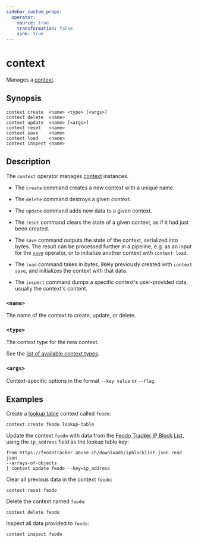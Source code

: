 ```yaml
---
sidebar_custom_props:
  operator:
    source: true
    transformation: false
    sink: true
---
```


# context

Manages a [context](../contexts.md).

## Synopsis

```
context create  <name> <type> [<args>]
context delete  <name>
context update  <name> [<args>]
context reset   <name>
context save    <name>
context load    <name>
context inspect <name>
```

## Description

The `context` operator manages [context](../contexts.md) instances.

- The `create` command creates a new context with a unique name.

- The `delete` command destroys a given context.

- The `update` command adds new data to a given context.

- The `reset` command clears the state of a given context, as if it had just
  been created.

- The `save` command outputs the state of the context, serialized into bytes.
  The result can be processed further in a pipeline,
  e.g. as an input for the [`save`](./save.md) operator,
  or to initialize another context with `context load`.

- The `load` command takes in bytes, likely previously created with
  `context save`, and initializes the context with that data.

- The `inspect` command dumps a specific context's user-provided data, usually
  the context's content.

### `<name>`

The name of the context to create, update, or delete.

### `<type>`

The context type for the new context.

See the [list of available context types](../contexts.md).

### `<args>`

Context-specific options in the format `--key value` or `--flag`.

## Examples

Create a [lookup table](../contexts/lookup-table.md) context called `feodo`:

```
context create feodo lookup-table
```

Update the context `feodo` with data from the [Feodo Tracker IP Block
List](https://feodotracker.abuse.ch), using the `ip_address`
field as the lookup table key:

```
from https://feodotracker.abuse.ch/downloads/ipblocklist.json read json
--arrays-of-objects
| context update feodo --key=ip_address
```

Clear all previous data in the context `feodo`:

```
context reset feodo
```

Delete the context named `feodo`:

```
context delete feodo
```

Inspect all data provided to `feodo`:

```
context inspect feodo
```
